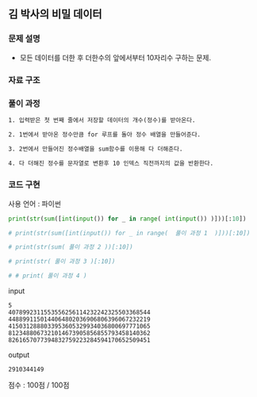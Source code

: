 ## 김 박사의 비밀 데이터

### 문제 설명

- 모든 데이터를 더한 후 더한수의 앞에서부터 10자리수 구하는 문제.<br>

### 자료 구조

### 풀이 과정

```txt
1. 입력받은 첫 번째 줄에서 저장할 데이터의 개수(정수)를 받아온다.

2. 1번에서 받아온 정수만큼 for 루프를 돌아 정수 배열을 만들어준다.

3. 2번에서 만들어진 정수배열을 sum함수를 이용해 다 더해준다.

4. 다 더해진 정수를 문자열로 변환후 10 인덱스 직전까지의 값을 반환한다.
```

### 코드 구현

사용 언어 : 파이썬 <br>

```python
print(str(sum([int(input()) for _ in range( int(input()) )]))[:10])

# print(str(sum([int(input()) for _ in range(  풀이 과정 1  )]))[:10])

# print(str(sum( 풀이 과정 2 ))[:10])

# print(str( 풀이 과정 3 )[:10])

# # print( 풀이 과정 4 )
```

input

```
5
4078992311553556256114232242325503368544
4488991150144064802036906806396067232219
4150312888033953605329934036800697771065
8123488067321014673905856855793458140362
8261657077394832759223284594170652509451
```

output

```
2910344149
```

점수 : 100점 / 100점 <br>

